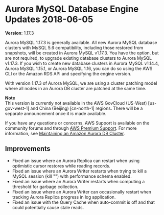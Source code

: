 # Aurora MySQL Database Engine Updates 2018\-06\-05<a name="AuroraMySQL.Updates.1173"></a>

**Version:** 1\.17\.3

Aurora MySQL 1\.17\.3 is generally available\. All new Aurora MySQL database clusters with MySQL 5\.6 compatibility, including those restored from snapshots, will be created in Aurora MySQL v1\.17\.3\. You have the option, but are not required, to upgrade existing database clusters to Aurora MySQL v1\.17\.3\. If you wish to create new database clusters in Aurora MySQL v1\.14\.4, Aurora MySQL 1\.15\.1, or Aurora MySQL 1\.16, you can do so using the AWS CLI or the Amazon RDS API and specifying the engine version\. 

With version 1\.17\.3 of Aurora MySQL, we are using a cluster patching model where all nodes in an Aurora DB cluster are patched at the same time\. 

**Note**  
 This version is currently not available in the AWS GovCloud \(US\-West\) \[us\-gov\-west\-1\] and China \(Beijing\) \[cn\-north\-1\] regions\. There will be a separate announcement once it is made available\. 

If you have any questions or concerns, AWS Support is available on the community forums and through [AWS Premium Support](http://aws.amazon.com/support)\. For more information, see [Maintaining an Amazon Aurora DB Cluster](USER_UpgradeDBInstance.Maintenance.md)\.

## Improvements<a name="AuroraMySQL.Updates.1173.Improvements"></a>
+ Fixed an issue where an Aurora Replica can restart when using optimistic cursor restores while reading records\.
+ Fixed an issue where an Aurora Writer restarts when trying to kill a MySQL session \(kill "*<session id>*"\) with performance schema enabled\.
+ Fixed an issue where an Aurora Writer restarts when computing a threshold for garbage collection\.
+ Fixed an issue where an Aurora Writer can occasionally restart when tracking Aurora Replica progress in log application\.
+ Fixed an issue with the Query Cache when auto\-commit is off and that could potentially cause stale reads\.